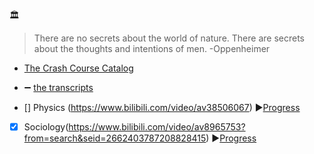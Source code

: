 :classical_building: 
>There are no secrets about the world of nature. 
>There are secrets about the thoughts and intentions of men.  -Oppenheimer

* [The Crash Course Catalog](https://thecrashcourse.com/)   

* :heavy_minus_sign: [the transcripts](https://nerdfighteria.info/c/crashcourse/)


- [] Physics (https://www.bilibili.com/video/av38506067)
:arrow_forward:[Progress](https://github.com/AAAlimjan/stuff2019/issues/8)

- [x] Sociology(https://www.bilibili.com/video/av8965753?from=search&seid=2662403787208828415)
:arrow_forward:[Progress](https://github.com/AAAlimjan/STUFF-ON-2018/issues/5)
